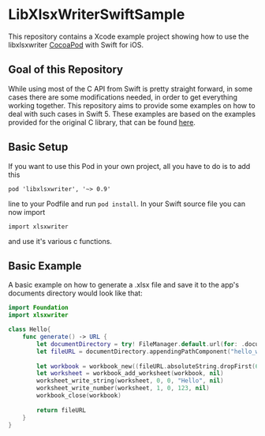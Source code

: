 # LibXlsxWriterSwiftSample
This repository contains a Xcode example project showing how to use the libxlsxwriter [CocoaPod](https://cocoapods.org/pods/libxlsxwriter) with Swift for iOS.

## Goal of this Repository
While using most of the C API from Swift is pretty straight forward, in some cases there are some modifications needed, in order to get everything working together.
This repository aims to provide some examples on how to deal with such cases in Swift 5. These examples are based on the examples provided for the original C library, that can be found [here](https://libxlsxwriter.github.io/examples.html).

## Basic Setup
If you want to use this Pod in your own project, all you have to do is to add this
```
pod 'libxlsxwriter', '~> 0.9'
```
line to your Podfile and run `pod install`. In your Swift source file you can now import
```
import xlsxwriter
```
and use it's various c functions.

## Basic Example
A basic example on how to generate a .xlsx file and save it to the app's documents directory would look like that:
```swift
import Foundation
import xlsxwriter

class Hello{
    func generate() -> URL {
        let documentDirectory = try! FileManager.default.url(for: .documentDirectory, in: .userDomainMask, appropriateFor:nil, create:false)
        let fileURL = documentDirectory.appendingPathComponent("hello_world.xlsx")
        
        let workbook = workbook_new((fileURL.absoluteString.dropFirst(6) as NSString).fileSystemRepresentation)
        let worksheet = workbook_add_worksheet(workbook, nil)
        worksheet_write_string(worksheet, 0, 0, "Hello", nil)
        worksheet_write_number(worksheet, 1, 0, 123, nil)
        workbook_close(workbook)
        
        return fileURL
    }
}
